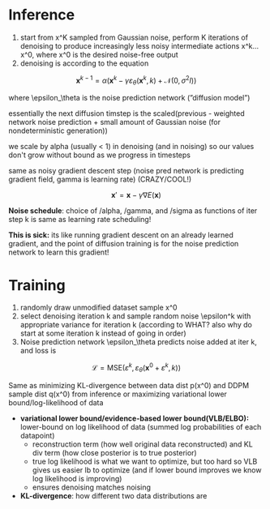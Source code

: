 # Inference

1. start from x^K sampled from Gaussian noise, perform K iterations of denoising to produce increasingly less noisy intermediate actions x^k…x^0, where x^0 is the desired noise-free output
2. denoising is according to the equation 
    
$$
\mathbf{x}^{k-1} = \alpha(\mathbf{x}^k - \gamma\varepsilon_\theta(\mathbf{x}^k, k) + \mathcal{N}(0, \sigma^2I))
$$
    
where \epsilon_\theta is the noise prediction network (”diffusion model”)

essentially the next diffusion timstep is the scaled(previous - weighted network noise prediction + small amount of Gaussian noise (for nondeterministic generation))

we scale by alpha (usually < 1) in denoising (and in noising) so our values don't grow without bound as we progress in timesteps

same as noisy gradient descent step (noise pred network is predicting gradient field, gamma is learning rate) (CRAZY/COOL!)

$$
\mathbf{x}' = \mathbf{x} - \gamma\nabla E(\mathbf{x})
$$

**Noise schedule**: choice of /alpha, /gamma, and /sigma as functions of iter step k is same as learning rate scheduling!

**This is sick:** its like running gradient descent on an already learned gradient, and the point of diffusion training is for the noise prediction network to learn this gradient!

# Training

1. randomly draw unmodified dataset sample x^0
2. select denoising iteration k and sample random noise \epsilon^k with appropriate variance for iteration k (according to WHAT? also why do start at some iteration k instead of going in order)
3. Noise prediction network \epsilon_\theta predicts noise added at iter k, and loss is 
    
$$
\mathcal{L} = \text{MSE}(\varepsilon^k, \varepsilon_\theta(\mathbf{x}^0 + \varepsilon^k, k))
$$

Same as minimizing KL-divergence between data dist p(x^0) and DDPM sample dist q(x^0) from inference or maximizing variational lower bound/log-likelihood of data 

- **variational lower bound/evidence-based lower bound(VLB/ELBO):** lower-bound on log likelihood of data (summed log probabilities of each datapoint)
    - reconstruction term (how well original data reconstructed) and KL div term (how close posterior is to true posterior)
    - true log likelihood is what we want to optimize, but too hard so VLB gives us easier lb to optimize (and if lower bound improves we know log likelihood is improving)
    - ensures denoising matches noising
- **KL-divergence**: how different two data distributions are